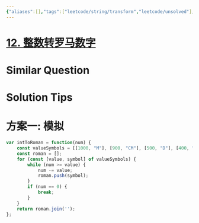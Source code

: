 ```yaml
---
{"aliases":[],"tags":["leetcode/string/transform","leetcode/unsolved"],"review-dates":[],"dg-publish":true,"difficulty":"medium","date-created":"2023-08-17-Thu, 4:15:25 pm","date-modified":"2023-08-17-Thu, 4:15:51 pm","permalink":"/programming/basic/leetcode/12. 整数转罗马数字/","dgPassFrontmatter":true}
---
```



# [12. 整数转罗马数字](https://leetcode.cn/problems/integer-to-roman/)

# Similar Question

# Solution Tips

# 方案一: 模拟

```js
var intToRoman = function(num) {
    const valueSymbols = [[1000, "M"], [900, "CM"], [500, "D"], [400, "CD"], [100, "C"], [90, "XC"], [50, "L"], [40, "XL"], [10, "X"], [9, "IX"], [5, "V"], [4, "IV"], [1, "I"]];
    const roman = [];
    for (const [value, symbol] of valueSymbols) {
        while (num >= value) {
            num -= value;
            roman.push(symbol);
        }
        if (num == 0) {
            break;
        }
    }
    return roman.join('');
};
```
